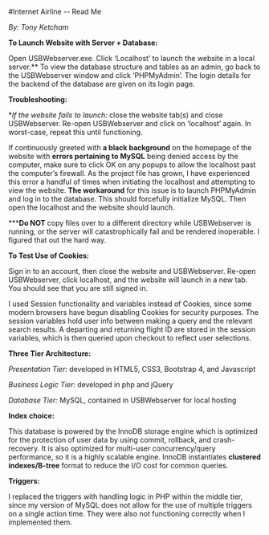 #Internet Airline -- Read Me

*By: Tony Ketcham*

**To Launch Website with Server + Database:**

Open USBWebserver.exe. Click ‘Localhost’ to launch the website in a local
server.\*\* To view the database structure and tables as an admin, go back to
the USBWebserver window and click ‘PHPMyAdmin’. The login details for the
backend of the database are given on its login page.

**Troubleshooting:**

\**If the website fails to launch:* close the website tab(s) and close
USBWebserver. Re-open USBWebserver and click on ‘localhost’ again. In
worst-case, repeat this until functioning.

If continuously greeted with **a black background** on the homepage of the
website with **errors pertaining to MySQL** being denied access by the computer,
make sure to click OK on any popups to allow the localhost past the computer’s
firewall. As the project file has grown, I have experienced this error a handful
of times when initiating the localhost and attempting to view the website. **The
workaround** for this issue is to launch PHPMyAdmin and log in to the database.
This should forcefully initialize MySQL. Then open the localhost and the website
should launch.

\*\*\***Do NOT** copy files over to a different directory while USBWebserver is
running, or the server will catastrophically fail and be rendered inoperable. I
figured that out the hard way.

**To Test Use of Cookies:**

Sign in to an account, then close the website and USBWebserver. Re-open
USBWebserver, click localhost, and the website will launch in a new tab. You
should see that you are still signed in.

I used Session functionality and variables instead of Cookies, since some modern
browsers have begun disabling Cookies for security purposes. The session
variables hold user info between making a query and the relevant search results.
A departing and returning flight ID are stored in the session variables, which
is then queried upon checkout to reflect user selections.

**Three Tier Architecture:**

*Presentation Tier:* developed in HTML5, CSS3, Bootstrap 4, and Javascript

*Business Logic Tier:* developed in php and jQuery

*Database Tier:* MySQL, contained in USBWebserver for local hosting

**Index choice:**

This database is powered by the InnoDB storage engine which is optimized for the
protection of user data by using commit, rollback, and crash-recovery. It is
also optimized for multi-user concurrency/query performance, so it is a highly
scalable engine. InnoDB instantiates **clustered indexes/B-tree** format to
reduce the I/O cost for common queries.

**Triggers:**

I replaced the triggers with handling logic in PHP within the middle tier, since
my version of MySQL does not allow for the use of multiple triggers on a single
action time. They were also not functioning correctly when I implemented them.
